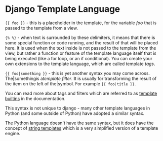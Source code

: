 # Django Template Language

`{{ foo }}` - this is a placeholder in the template, for the variable *foo* that is passed to the template from a view.

`{% %}` - when text is surrounded by these delimiters, it means that there is some special function or code running, and the result of that will be placed here. It is used when the text inside is not passed to the template from the view, but rather a function or feature of the template language itself that is being executed (like a for loop, or an if conditional). You can create your own extensions to the template language, which are called template *tags*.

`{{ foo|something }}` - this is yet another syntax you may come across. The|somethingis a*template filter*. It is usually for transforming the result of the item on the left of the|symbol. For example `{{ foo|title }}`.

You can read more about tags and filters which are referred to as [template builtins](https://docs.djangoproject.com/en/1.9/ref/templates/builtins/) in the documentation.

This syntax is not unique to django - many other template languages in Python (and some outside of Python) have adopted a similar syntax.

The Python language doesn't have the same syntax, but it does have the concept of [string templates](https://docs.python.org/2/library/string.html#template-strings) which is a very simplified version of a template engine.
